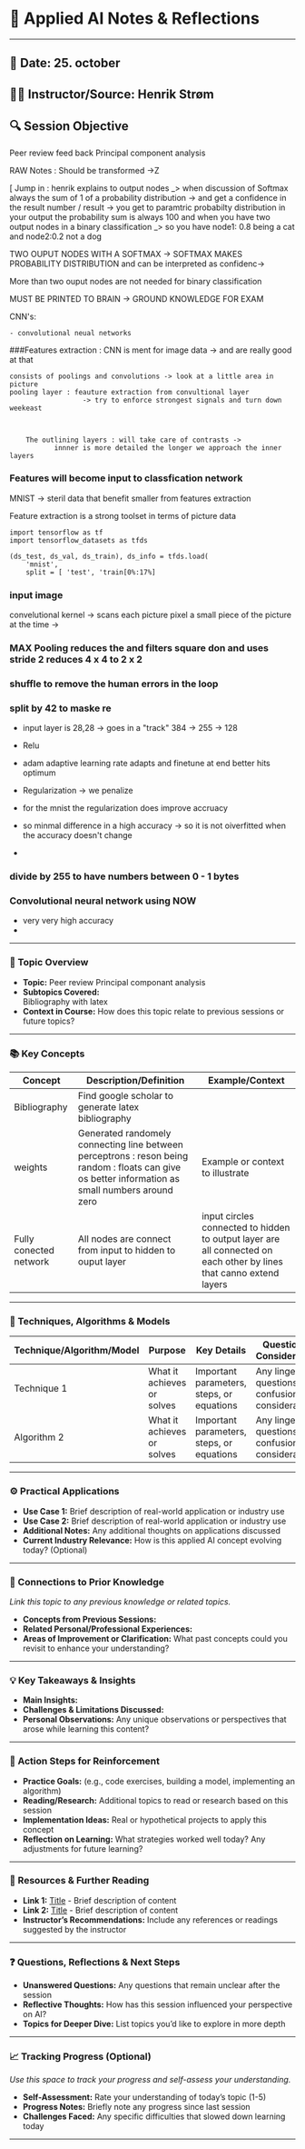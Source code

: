 # 📓 Applied AI Notes & Reflections

---

## 📅 Date:  25. october
## 🧑‍🏫 Instructor/Source:  Henrik Strøm 
## 🔍 Session Objective  
Peer review feed back
Principal component analysis

RAW Notes : Should be transformed ->Z 

[ Jump in : henrik explains to output nodes _> when discussion of 
Softmax always the sum of 1 of a probability distribution -> and get a confidence in the result number / result -> you get to paramtric probabilty distribution in your output the probability sum is always 100 and when you have two output nodes in a binary classification _> so you have node1: 0.8 being a cat and node2:0.2 not a dog 

TWO OUPUT NODES WITH A SOFTMAX -> SOFTMAX MAKES PROBABILITY DISTRIBUTION and can be interpreted as confidenc-> 


More than two ouput nodes are not needed for binary classification 


MUST BE PRINTED TO BRAIN -> GROUND KNOWLEDGE FOR EXAM


CNN's: 

    - convolutional neual networks

 
 ###Features extraction : CNN is ment for image data -> and are really good at that 


    consists of poolings and convolutions -> look at a little area in picture 
    pooling layer : feauture extraction from convultional layer 
                      -> try to enforce strongest signals and turn down weekeast 



        The outlining layers : will take care of contrasts ->
               innner is more detailed the longer we approach the inner layers

            

### Features will become input to classfication network 

MNIST -> steril data that benefit smaller from features extraction

Feature extraction is a strong toolset in terms of picture data 



    import tensorflow as tf
    import tensorflow_datasets as tfds

    (ds_test, ds_val, ds_train), ds_info = tfds.load(
        'mnist',
        split = [ 'test', 'train[0%:17%]




### input image 

convelutional kernel -> scans each picture pixel a small piece of the picture at the time -> 

### MAX Pooling reduces the and filters square don and uses stride 2 reduces 4 x 4 to 2 x 2 


### shuffle to remove the human errors in the loop
### split by 42 to maske re

- input layer is 28,28 -> goes in a "track" 384 -> 255 -> 128
- Relu 
- adam adaptive learning rate adapts and finetune at end better hits optimum

- Regularization -> we penalize
- for the mnist the regularization does improve accruacy
- so minmal difference in a high accuracy -> so it is not oiverfitted when the accuracy doesn't change
- 

### divide by 255 to have numbers between 0 - 1 bytes 

### Convolutional neural network using NOW 
 - very very high accuracy
 - 





---

### 📝 Topic Overview
- **Topic:**
Peer review 
Principal componant analysis
- **Subtopics Covered:**  
Bibliography with latex 
- **Context in Course:** How does this topic relate to previous sessions or future topics?

---

### 📚 Key Concepts
| Concept        | Description/Definition                                     | Example/Context                        |
|----------------|------------------------------------------------------------|----------------------------------------|
| Bibliography   | Find google scholar to generate latex bibliography         |        |
| weights      | Generated randomely connecting line between perceptrons : reson being random : floats can give os better information as small numbers around zero                           | Example or context to illustrate       |
| Fully conected network       | All nodes are connect from input to hidden to ouput layer                            | input circles connected to hidden to output layer are all connected on each other by lines that canno extend layers       || Nodes      | input are clean input : hidden layer notes have a sum function and activatoin function ( sum function multiplies each weight from the corresponding node in the previos layer and uses the activation to scale the right weighting when we cannot make a polynomial decision boundary                          | Example or context to illustrate       || Activation function       | important                             | Example or context to illustrate       |


---

### 🧠 Techniques, Algorithms & Models
| Technique/Algorithm/Model | Purpose | Key Details | Questions & Considerations |
|---------------------------|---------|-------------|----------------------------|
| Technique 1               | What it achieves or solves | Important parameters, steps, or equations | Any lingering questions, confusions, or considerations |
| Algorithm 2               | What it achieves or solves | Important parameters, steps, or equations | Any lingering questions, confusions, or considerations |

---

### ⚙️ Practical Applications
- **Use Case 1:** Brief description of real-world application or industry use
- **Use Case 2:** Brief description of real-world application or industry use
- **Additional Notes:** Any additional thoughts on applications discussed  
- **Current Industry Relevance:** How is this applied AI concept evolving today? (Optional)

---

### 🔄 Connections to Prior Knowledge
*Link this topic to any previous knowledge or related topics.*  
- **Concepts from Previous Sessions:**  
- **Related Personal/Professional Experiences:**  
- **Areas of Improvement or Clarification:** What past concepts could you revisit to enhance your understanding?

---

### 💡 Key Takeaways & Insights
- **Main Insights:**  
- **Challenges & Limitations Discussed:**  
- **Personal Observations:** Any unique observations or perspectives that arose while learning this content?  

---

### 🎯 Action Steps for Reinforcement
- **Practice Goals:** (e.g., code exercises, building a model, implementing an algorithm)
- **Reading/Research:** Additional topics to read or research based on this session
- **Implementation Ideas:** Real or hypothetical projects to apply this concept
- **Reflection on Learning:** What strategies worked well today? Any adjustments for future learning?

---

### 🧩 Resources & Further Reading
- **Link 1:** [Title](URL) - Brief description of content  
- **Link 2:** [Title](URL) - Brief description of content  
- **Instructor’s Recommendations:** Include any references or readings suggested by the instructor

---

### ❓ Questions, Reflections & Next Steps
- **Unanswered Questions:** Any questions that remain unclear after the session  
- **Reflective Thoughts:** How has this session influenced your perspective on AI?  
- **Topics for Deeper Dive:** List topics you’d like to explore in more depth

---

### 📈 Tracking Progress (Optional)
*Use this space to track your progress and self-assess your understanding.*  
- **Self-Assessment:** Rate your understanding of today’s topic (1-5)
- **Progress Notes:** Briefly note any progress since last session
- **Challenges Faced:** Any specific difficulties that slowed down learning today

---
